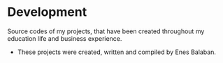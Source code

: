 # Development
Source codes of my projects, that have been created throughout my education life and business experience.


- These projects were created, written and compiled by Enes Balaban.
